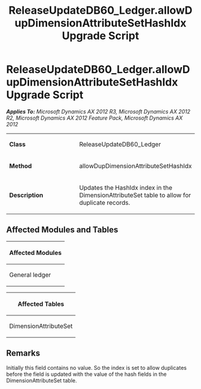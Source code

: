 ﻿---
title: ReleaseUpdateDB60_Ledger.allowDupDimensionAttributeSetHashIdx Upgrade Script
TOCTitle: ReleaseUpdateDB60_Ledger.allowDupDimensionAttributeSetHashIdx Upgrade Script
ms:assetid: a316c743-b3ef-c705-8ef6-60456f68a6b9
ms:mtpsurl: https://msdn.microsoft.com/en-us/library/JJ736785(v=AX.60)
ms:contentKeyID: 49710216
ms.date: 05/18/2015
mtps_version: v=AX.60
---

# ReleaseUpdateDB60\_Ledger.allowDupDimensionAttributeSetHashIdx Upgrade Script 


_**Applies To:** Microsoft Dynamics AX 2012 R3, Microsoft Dynamics AX 2012 R2, Microsoft Dynamics AX 2012 Feature Pack, Microsoft Dynamics AX 2012_

<table>
<colgroup>
<col style="width: 50%" />
<col style="width: 50%" />
</colgroup>
<tbody>
<tr class="odd">
<td><p><strong>Class</strong></p></td>
<td><p>ReleaseUpdateDB60_Ledger</p></td>
</tr>
<tr class="even">
<td><p><strong>Method</strong></p></td>
<td><p>allowDupDimensionAttributeSetHashIdx</p></td>
</tr>
<tr class="odd">
<td><p><strong>Description</strong></p></td>
<td><p>Updates the HashIdx index in the DimensionAttributeSet table to allow for duplicate records.</p></td>
</tr>
</tbody>
</table>


## Affected Modules and Tables

<table>
<colgroup>
<col style="width: 100%" />
</colgroup>
<thead>
<tr class="header">
<th><p>Affected Modules</p></th>
</tr>
</thead>
<tbody>
<tr class="odd">
<td><p>General ledger</p></td>
</tr>
</tbody>
</table>


<table>
<colgroup>
<col style="width: 100%" />
</colgroup>
<thead>
<tr class="header">
<th><p>Affected Tables</p></th>
</tr>
</thead>
<tbody>
<tr class="odd">
<td><p>DimensionAttributeSet</p></td>
</tr>
</tbody>
</table>


## Remarks

Initially this field contains no value. So the index is set to allow duplicates before the field is updated with the value of the hash fields in the DimensionAttributeSet table.

  


